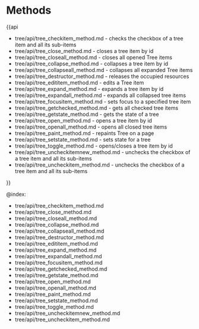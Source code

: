 Methods
=========

{{api

- tree/api/tree_checkitem_method.md - checks the checkbox of a tree item and all its sub-items
- tree/api/tree_close_method.md - closes a tree item by id
- tree/api/tree_closeall_method.md - closes all opened Tree items
- tree/api/tree_collapse_method.md - collapses a tree item by id
- tree/api/tree_collapseall_method.md - collapses all expanded Tree items
- tree/api/tree_destructor_method.md - releases the occupied resources
- tree/api/tree_edititem_method.md - edits a Tree item
- tree/api/tree_expand_method.md - expands a tree item by id
- tree/api/tree_expandall_method.md - expands all collapsed tree items
- tree/api/tree_focusitem_method.md - sets focus to a specified tree item
- tree/api/tree_getchecked_method.md - gets all checked tree items
- tree/api/tree_getstate_method.md - gets the state of a tree
- tree/api/tree_open_method.md - opens a tree item by id
- tree/api/tree_openall_method.md - opens all closed tree items
- tree/api/tree_paint_method.md - repaints Tree on a page
- tree/api/tree_setstate_method.md - sets state for a tree
- tree/api/tree_toggle_method.md - opens/closes a tree item by id
- tree/api/tree_uncheckitemnew_method.md - unchecks the checkbox of a tree item and all its sub-items
- tree/api/tree_uncheckitem_method.md - unchecks the checkbox of a tree item and all its sub-items

}}

@index:
- tree/api/tree_checkitem_method.md
- tree/api/tree_close_method.md
- tree/api/tree_closeall_method.md
- tree/api/tree_collapse_method.md
- tree/api/tree_collapseall_method.md
- tree/api/tree_destructor_method.md
- tree/api/tree_edititem_method.md
- tree/api/tree_expand_method.md
- tree/api/tree_expandall_method.md
- tree/api/tree_focusitem_method.md
- tree/api/tree_getchecked_method.md
- tree/api/tree_getstate_method.md
- tree/api/tree_open_method.md
- tree/api/tree_openall_method.md
- tree/api/tree_paint_method.md
- tree/api/tree_setstate_method.md
- tree/api/tree_toggle_method.md
- tree/api/tree_uncheckitemnew_method.md
- tree/api/tree_uncheckitem_method.md

